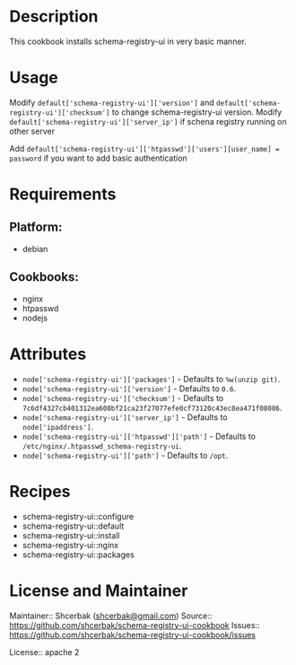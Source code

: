 # Description

This cookbook installs schema-registry-ui in very basic manner.

# Usage

Modify `default['schema-registry-ui']['version']` and `default['schema-registry-ui']['checksum']` to change schema-registry-ui version.
Modify `default['schema-registry-ui']['server_ip']` if schena registry running on other server

Add `default['schema-registry-ui']['htpasswd']['users'][user_name] = password` if you want to add basic authentication


# Requirements

## Platform:

* debian

## Cookbooks:

* nginx
* htpasswd
* nodejs

# Attributes

* `node['schema-registry-ui']['packages']` -  Defaults to `%w(unzip git)`.
* `node['schema-registry-ui']['version']` -  Defaults to `0.6`.
* `node['schema-registry-ui']['checksum']` -  Defaults to `7c6df4327cb401312ea608bf21ca23f27077efe0cf73120c43ec8ea471f08086`.
* `node['schema-registry-ui']['server_ip']` -  Defaults to `node['ipaddress']`.
* `node['schema-registry-ui']['htpasswd']['path']` -  Defaults to `/etc/nginx/.htpasswd_schema-registry-ui`.
* `node['schema-registry-ui']['path']` -  Defaults to `/opt`.

# Recipes

* schema-registry-ui::configure
* schema-registry-ui::default
* schema-registry-ui::install
* schema-registry-ui::nginx
* schema-registry-ui::packages

# License and Maintainer

Maintainer:: Shcerbak (<shcerbak@gmail.com>)
Source:: https://github.com/shcerbak/schema-registry-ui-cookbook
Issues:: https://github.com/shcerbak/schema-registry-ui-cookbook/issues

License:: apache 2
